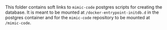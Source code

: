 This folder contains soft links to `mimic-code` postgres scripts for creating
the database.
It is meant to be mounted at `/docker-entrypoint-initdb.d` in the postgres container
and for the `mimic-code` repository to be mounted at `/mimic-code`.